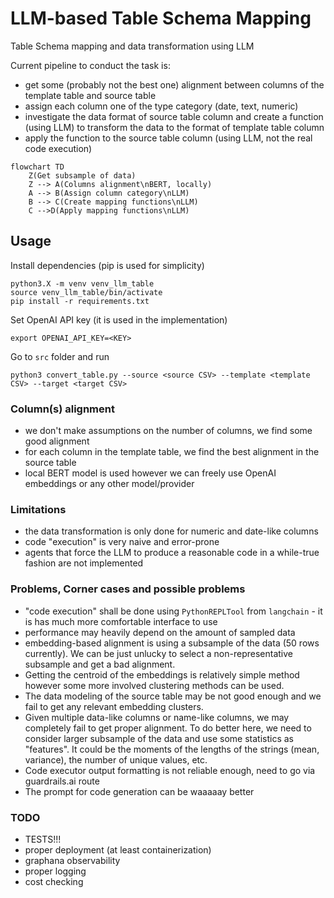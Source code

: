 # LLM-based Table Schema Mapping

Table Schema mapping and data transformation using LLM

Current pipeline to conduct the task is:
- get some (probably not the best one) alignment between columns of the template table and source table
- assign each column one of the type category (date, text, numeric)
- investigate the data format of source table column and create a function (using LLM) to transform the data to the format of template table column
- apply the function to the source table column (using LLM, not the real code execution) 

```mermaid
flowchart TD
    Z(Get subsample of data)
    Z --> A(Columns alignment\nBERT, locally)
    A --> B(Assign column category\nLLM)
    B --> C(Create mapping functions\nLLM)
    C -->D(Apply mapping functions\nLLM)
```

## Usage
Install dependencies (pip is used for simplicity)
```shell
python3.X -m venv venv_llm_table
source venv_llm_table/bin/activate
pip install -r requirements.txt
```

Set OpenAI API key (it is used in the implementation)
```shell
export OPENAI_API_KEY=<KEY>
```

Go to `src` folder and run
```shell
python3 convert_table.py --source <source CSV> --template <template CSV> --target <target CSV>
```

### Column(s) alignment

- we don't make assumptions on the number of columns, we find some good alignment
- for each column in the template table, we find the best alignment in the source table
- local BERT model is used however we can freely use OpenAI embeddings or any other model/provider

### Limitations

- the data transformation is only done for numeric and date-like columns
- code "execution" is very naive and error-prone
- agents that force the LLM to produce a reasonable code in a while-true fashion are not implemented

### Problems, Corner cases and possible problems

- "code execution" shall be done using `PythonREPLTool` from `langchain` - it is has much more comfortable interface to use
- performance may heavily depend on the amount of sampled data 
- embedding-based alignment is using a subsample of the data (50 rows currently).
    We can be just unlucky to select a non-representative subsample and get a bad alignment.
- Getting the centroid of the embeddings is relatively simple method however some more involved clustering methods can be used.
- The data modeling of the source table may be not good enough and we fail to get any relevant embedding clusters.
- Given multiple data-like columns or name-like columns, we may completely fail to get proper alignment.
    To do better here, we need to consider larger subsample of the data and use some statistics as "features".
    It could be the moments of the lengths of the strings (mean, variance), the number of unique values, etc.
- Code executor output formatting is not reliable enough, need to go via guardrails.ai route
- The prompt for code generation can be waaaaay better

### TODO
- TESTS!!!
- proper deployment (at least containerization)
- graphana observability
- proper logging
- cost checking